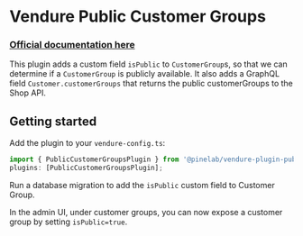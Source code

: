 # Vendure Public Customer Groups

### [Official documentation here](https://plugins.pinelab.studio/plugin/vendure-plugin-public-customer-groups)

This plugin adds a custom field `isPublic` to `CustomerGroup`s, so that we can determine if a `CustomerGroup` is publicly available. It also adds a GraphQL field `Customer.customerGroups` that returns the public customerGroups to the Shop API.

## Getting started

Add the plugin to your `vendure-config.ts`:

```ts
import { PublicCustomerGroupsPlugin } from '@pinelab/vendure-plugin-public-customer-groups';
plugins: [PublicCustomerGroupsPlugin];
```

Run a database migration to add the `isPublic` custom field to Customer Group.

In the admin UI, under customer groups, you can now expose a customer group by setting `isPublic=true`.
